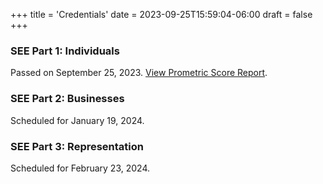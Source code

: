 +++
title = 'Credentials'
date = 2023-09-25T15:59:04-06:00
draft = false
+++

### SEE Part 1: Individuals

Passed on September 25, 2023. [View Prometric Score Report](https://scorereports.prometric.com/D6PLQHYGGQCQD3JMRBRFX5NVXM3XLZSQ).

### SEE Part 2: Businesses

Scheduled for January 19, 2024.

### SEE Part 3: Representation

Scheduled for February 23, 2024.
